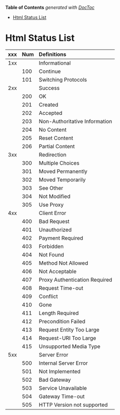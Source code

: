 <!-- START doctoc generated TOC please keep comment here to allow auto update -->
<!-- DON'T EDIT THIS SECTION, INSTEAD RE-RUN doctoc TO UPDATE -->
**Table of Contents**  *generated with [DocToc](https://github.com/thlorenz/doctoc)*

- [Html Status List](#html-status-list)

<!-- END doctoc generated TOC please keep comment here to allow auto update -->

Html Status List
===

| xxx | Num  | Definitions                                 |
| :-- | :--- | :------------------------------------------ |
| 1xx |      | Informational                               |
|     | 100  | Continue                                    |
|     | 101  | Switching Protocols                         |
| 2xx |      | Success                                     |
|     | 200  | OK                                          |
|     | 201  | Created                                     |
|     | 202  | Accepted                                    |
|     | 203  | Non-Authoritative Information               |
|     | 204  | No Content                                  |
|     | 205  | Reset Content                               |
|     | 206  | Partial Content                             |
| 3xx |      | Redirection                                 |
|     | 300  | Multiple Choices                            |
|     | 301  | Moved Permanently                           |
|     | 302  | Moved Temporarily                           |
|     | 303  | See Other                                   |
|     | 304  | Not Modified                                |
|     | 305  | Use Proxy                                   |
| 4xx |      | Client Error                                |
|     | 400  | Bad Request                                 |
|     | 401  | Unauthorized                                |
|     | 402  | Payment Required                            |
|     | 403  | Forbidden                                   |
|     | 404  | Not Found                                   |
|     | 405  | Method Not Allowed                          |
|     | 406  | Not Acceptable                              |
|     | 407  | Proxy Authentication Required               |
|     | 408  | Request Time-out                            |
|     | 409  | Conflict                                    |
|     | 410  | Gone                                        |
|     | 411  | Length Required                             |
|     | 412  | Precondition Failed                         |
|     | 413  | Request Entity Too Large                    |
|     | 414  | Request-URI Too Large                       |
|     | 415  | Unsupported Media Type                      |
| 5xx |      | Server Error                                |
|     | 500  | Internal Server Error                       |
|     | 501  | Not Implemented                             |
|     | 502  | Bad Gateway                                 |
|     | 503  | Service Unavailable                         |
|     | 504  | Gateway Time-out                            |
|     | 505  | HTTP Version not supported                  |

